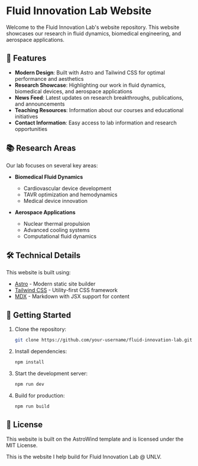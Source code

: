 # Fluid Innovation Lab Website

Welcome to the Fluid Innovation Lab's website repository. This website showcases our research in fluid dynamics, biomedical engineering, and aerospace applications.

## 🚀 Features

- **Modern Design**: Built with Astro and Tailwind CSS for optimal performance and aesthetics
- **Research Showcase**: Highlighting our work in fluid dynamics, biomedical devices, and aerospace applications
- **News Feed**: Latest updates on research breakthroughs, publications, and announcements
- **Teaching Resources**: Information about our courses and educational initiatives
- **Contact Information**: Easy access to lab information and research opportunities

## 📚 Research Areas

Our lab focuses on several key areas:

- **Biomedical Fluid Dynamics**
  - Cardiovascular device development
  - TAVR optimization and hemodynamics
  - Medical device innovation

- **Aerospace Applications**
  - Nuclear thermal propulsion
  - Advanced cooling systems
  - Computational fluid dynamics

## 🛠️ Technical Details

This website is built using:
- [Astro](https://astro.build/) - Modern static site builder
- [Tailwind CSS](https://tailwindcss.com/) - Utility-first CSS framework
- [MDX](https://mdxjs.com/) - Markdown with JSX support for content

## 🚀 Getting Started

1. Clone the repository:
   ```bash
   git clone https://github.com/your-username/fluid-innovation-lab.git
   ```

2. Install dependencies:
   ```bash
   npm install
   ```

3. Start the development server:
   ```bash
   npm run dev
   ```

4. Build for production:
   ```bash
   npm run build
   ```

## 📄 License

This website is built on the AstroWind template and is licensed under the MIT License.

This is the website I help build for Fluid Innovation Lab @ UNLV. 
